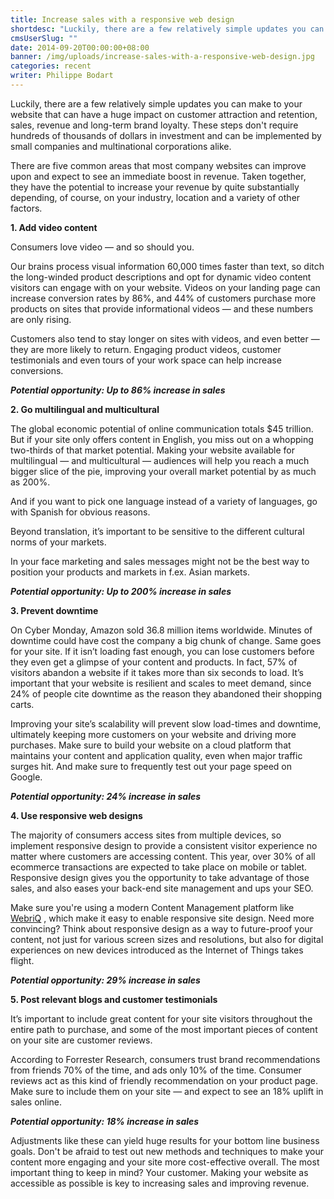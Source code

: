 ```yaml
---
title: Increase sales with a responsive web design
shortdesc: "Luckily, there are a few relatively simple updates you can make to your website that can have a huge impact on customer attraction and retention, sales, revenue and long-term brand loyalty. These steps don't require hundreds of thousands of dollars in investment and can be implemented by small companies and multinational corporations alike."
cmsUserSlug: ""
date: 2014-09-20T00:00:00+08:00
banner: /img/uploads/increase-sales-with-a-responsive-web-design.jpg
categories: recent
writer: Philippe Bodart
---
```


Luckily, there are a few relatively simple updates you can make to your website that can have a huge impact on customer attraction and retention, sales, revenue and long-term brand loyalty. These steps don't require hundreds of thousands of dollars in investment and can be implemented by small companies and multinational corporations alike.

There are five common areas that most company websites can improve upon and expect to see an immediate boost in revenue. Taken together, they have the potential to increase your revenue by quite substantially depending, of course, on your industry, location and a variety of other factors.

**1. Add video content**

Consumers love video — and so should you.

Our brains process visual information 60,000 times faster than text, so ditch the long-winded product descriptions and opt for dynamic video content visitors can engage with on your website. Videos on your landing page can increase conversion rates by 86%, and 44% of customers purchase more products on sites that provide informational videos — and these numbers are only rising.

Customers also tend to stay longer on sites with videos, and even better — they are more likely to return. Engaging product videos, customer testimonials and even tours of your work space can help increase conversions.

_**Potential opportunity: Up to 86% increase in sales**_

**2. Go multilingual and multicultural**

The global economic potential of online communication totals $45 trillion. But if your site only offers content in English, you miss out on a whopping two-thirds of that market potential. Making your website available for multilingual — and multicultural — audiences will help you reach a much bigger slice of the pie, improving your overall market potential by as much as 200%.

And if you want to pick one language instead of a variety of languages, go with Spanish for obvious reasons.

Beyond translation, it’s important to be sensitive to the different cultural norms of your markets.

In your face marketing and sales messages might not be the best way to position your products and markets in f.ex. Asian markets.

_**Potential opportunity: Up to 200% increase in sales**_

**3. Prevent downtime**

On Cyber Monday, Amazon sold 36.8 million items worldwide. Minutes of downtime could have cost the company a big chunk of change. Same goes for your site. If it isn’t loading fast enough, you can lose customers before they even get a glimpse of your content and products. In fact, 57% of visitors abandon a website if it takes more than six seconds to load. It’s important that your website is resilient and scales to meet demand, since 24% of people cite downtime as the reason they abandoned their shopping carts.

Improving your site’s scalability will prevent slow load-times and downtime, ultimately keeping more customers on your website and driving more purchases. Make sure to build your website on a cloud platform that maintains your content and application quality, even when major traffic surges hit. And make sure to frequently test out your page speed on Google.

_**Potential opportunity: 24% increase in sales**_

**4. Use responsive web designs**

The majority of consumers access sites from multiple devices, so implement responsive design to provide a consistent visitor experience no matter where customers are accessing content. This year, over 30% of all ecommerce transactions are expected to take place on mobile or tablet. Responsive design gives you the opportunity to take advantage of those sales, and also eases your back-end site management and ups your SEO.

Make sure you're using a modern Content Management platform like [WebriQ](http://www.webriq.us/) , which make it easy to enable responsive site design. Need more convincing? Think about responsive design as a way to future-proof your content, not just for various screen sizes and resolutions, but also for digital experiences on new devices introduced as the Internet of Things takes flight.

_**Potential opportunity: 29% increase in sales**_

**5. Post relevant blogs and customer testimonials**

It’s important to include great content for your site visitors throughout the entire path to purchase, and some of the most important pieces of content on your site are customer reviews.

According to Forrester Research, consumers trust brand recommendations from friends 70% of the time, and ads only 10% of the time. Consumer reviews act as this kind of friendly recommendation on your product page. Make sure to include them on your site — and expect to see an 18% uplift in sales online.

_**Potential opportunity: 18% increase in sales**_

 Adjustments like these can yield huge results for your bottom line business goals. Don't be afraid to test out new methods and techniques to make your content more engaging and your site more cost-effective overall. The most important thing to keep in mind? Your customer. Making your website as accessible as possible is key to increasing sales and improving revenue.

  